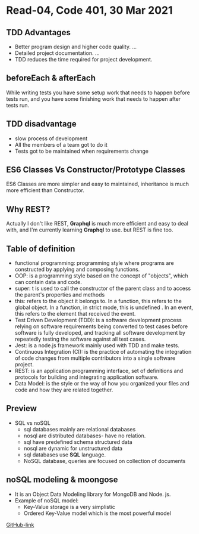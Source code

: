# Read-04, Code 401, 30 Mar 2021

## TDD Advantages

- Better program design and higher code quality. ...
- Detailed project documentation. ...
- TDD reduces the time required for project development.

## beforeEach & afterEach

While writing tests you have some setup work that needs to happen before tests run, and you have some finishing work that needs to happen after tests run.

## TDD disadvantage

- slow process of development
- All the members of a team got to do it
- Tests got to be maintained when requirements change

## ES6 Classes Vs Constructor/Prototype Classes

ES6 Classes are more simpler and easy to maintained, inheritance is much more efficient than Constructor.

## Why REST?

Actually I don't like REST, **Graphql** is much more efficient and easy to deal with, and I'm currently learning **Graphql** to use.
but REST is fine too.

## Table of definition

- functional programming: programming style where programs are constructed by applying and composing functions.
- OOP: is a programming style based on the concept of "objects", which can contain data and code.
- super: t is used to call the constructor of the parent class and to access the parent's properties and methods
- this: refers to the object it belongs to. In a function, this refers to the global object. In a function, in strict mode, this is undefined . In an event, this refers to the element that received the event.
- Test Driven Development (TDD): is a software development process relying on software requirements being converted to test cases before software is fully developed, and tracking all software development by repeatedly testing the software against all test cases.
- Jest: is a node.js framework mainly used with TDD and make tests.
- Continuous Integration (CI): is the practice of automating the integration of code changes from multiple contributors into a single software project.
- REST: is an application programming interface, set of definitions and protocols for building and integrating application software.
- Data Model: is the style or the way of how you organized your files and code and how they are related together.

## Preview

- SQL vs noSQL
  - sql databases mainly are relational databases
  - nosql are distributed databases- have no relation.
  - sql have predefined schema structured data
  - nosql are dynamic for unstructured data
  - sql databases use **SQL** language.
  - NoSQL database, queries are focused on collection of documents

## noSQL modeling & moongose

- It is an Object Data Modeling library for MongoDB and Node. js.
- Example of noSQL model:
  - Key-Value storage is a very simplistic
  - Ordered Key-Value model which is the most powerful model

[GitHub-link](https://omar-tarawneh.github.io/reading-notes/reading-notes-code401/read-04)
